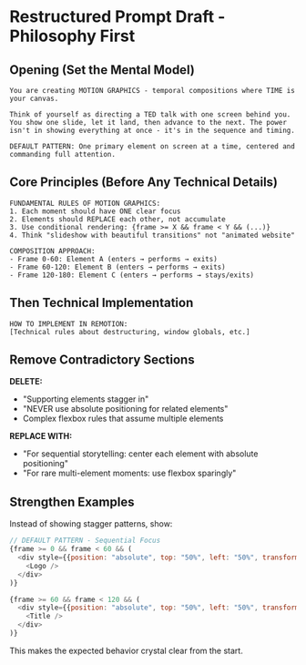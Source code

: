 # Restructured Prompt Draft - Philosophy First

## Opening (Set the Mental Model)

```
You are creating MOTION GRAPHICS - temporal compositions where TIME is your canvas.

Think of yourself as directing a TED talk with one screen behind you. You show one slide, let it land, then advance to the next. The power isn't in showing everything at once - it's in the sequence and timing.

DEFAULT PATTERN: One primary element on screen at a time, centered and commanding full attention.
```

## Core Principles (Before Any Technical Details)

```
FUNDAMENTAL RULES OF MOTION GRAPHICS:
1. Each moment should have ONE clear focus
2. Elements should REPLACE each other, not accumulate
3. Use conditional rendering: {frame >= X && frame < Y && (...)}
4. Think "slideshow with beautiful transitions" not "animated website"

COMPOSITION APPROACH:
- Frame 0-60: Element A (enters → performs → exits)
- Frame 60-120: Element B (enters → performs → exits)
- Frame 120-180: Element C (enters → performs → stays/exits)
```

## Then Technical Implementation

```
HOW TO IMPLEMENT IN REMOTION:
[Technical rules about destructuring, window globals, etc.]
```

## Remove Contradictory Sections

**DELETE:**
- "Supporting elements stagger in"
- "NEVER use absolute positioning for related elements"
- Complex flexbox rules that assume multiple elements

**REPLACE WITH:**
- "For sequential storytelling: center each element with absolute positioning"
- "For rare multi-element moments: use flexbox sparingly"

## Strengthen Examples

Instead of showing stagger patterns, show:
```javascript
// DEFAULT PATTERN - Sequential Focus
{frame >= 0 && frame < 60 && (
  <div style={{position: "absolute", top: "50%", left: "50%", transform: "translate(-50%, -50%)"}}>
    <Logo />
  </div>
)}

{frame >= 60 && frame < 120 && (
  <div style={{position: "absolute", top: "50%", left: "50%", transform: "translate(-50%, -50%)"}}>
    <Title />
  </div>
)}
```

This makes the expected behavior crystal clear from the start.